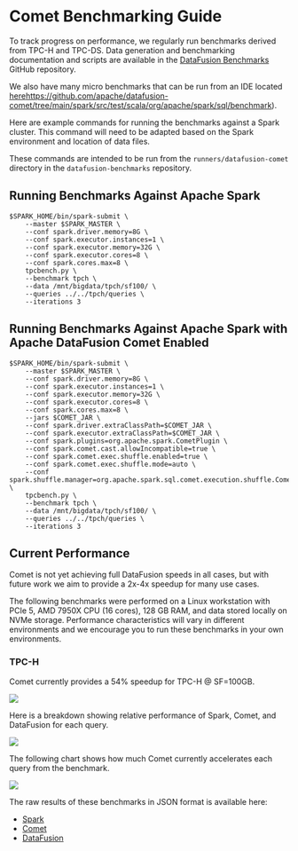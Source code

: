 <!--
Licensed to the Apache Software Foundation (ASF) under one
or more contributor license agreements.  See the NOTICE file
distributed with this work for additional information
regarding copyright ownership.  The ASF licenses this file
to you under the Apache License, Version 2.0 (the
"License"); you may not use this file except in compliance
with the License.  You may obtain a copy of the License at

  http://www.apache.org/licenses/LICENSE-2.0

Unless required by applicable law or agreed to in writing,
software distributed under the License is distributed on an
"AS IS" BASIS, WITHOUT WARRANTIES OR CONDITIONS OF ANY
KIND, either express or implied.  See the License for the
specific language governing permissions and limitations
under the License.
-->

# Comet Benchmarking Guide

To track progress on performance, we regularly run benchmarks derived from TPC-H and TPC-DS. Data generation and 
benchmarking documentation and scripts are available in the [DataFusion Benchmarks](https://github.com/apache/datafusion-benchmarks) GitHub repository.

We also have many micro benchmarks that can be run from an IDE located [here]()https://github.com/apache/datafusion-comet/tree/main/spark/src/test/scala/org/apache/spark/sql/benchmark). 

Here are example commands for running the benchmarks against a Spark cluster. This command will need to be 
adapted based on the Spark environment and location of data files.

These commands are intended to be run from the `runners/datafusion-comet` directory in the `datafusion-benchmarks` 
repository.

## Running Benchmarks Against Apache Spark

```shell
$SPARK_HOME/bin/spark-submit \
    --master $SPARK_MASTER \
    --conf spark.driver.memory=8G \
    --conf spark.executor.instances=1 \
    --conf spark.executor.memory=32G \
    --conf spark.executor.cores=8 \
    --conf spark.cores.max=8 \
    tpcbench.py \
    --benchmark tpch \
    --data /mnt/bigdata/tpch/sf100/ \
    --queries ../../tpch/queries \
    --iterations 3
```

## Running Benchmarks Against Apache Spark with Apache DataFusion Comet Enabled

```shell
$SPARK_HOME/bin/spark-submit \
    --master $SPARK_MASTER \
    --conf spark.driver.memory=8G \
    --conf spark.executor.instances=1 \
    --conf spark.executor.memory=32G \
    --conf spark.executor.cores=8 \
    --conf spark.cores.max=8 \
    --jars $COMET_JAR \
    --conf spark.driver.extraClassPath=$COMET_JAR \
    --conf spark.executor.extraClassPath=$COMET_JAR \
    --conf spark.plugins=org.apache.spark.CometPlugin \
    --conf spark.comet.cast.allowIncompatible=true \
    --conf spark.comet.exec.shuffle.enabled=true \
    --conf spark.comet.exec.shuffle.mode=auto \
    --conf spark.shuffle.manager=org.apache.spark.sql.comet.execution.shuffle.CometShuffleManager \
    tpcbench.py \
    --benchmark tpch \
    --data /mnt/bigdata/tpch/sf100/ \
    --queries ../../tpch/queries \
    --iterations 3
```

## Current Performance

Comet is not yet achieving full DataFusion speeds in all cases, but with future work we aim to provide a 2x-4x speedup
for many use cases.

The following benchmarks were performed on a Linux workstation with PCIe 5, AMD 7950X CPU (16 cores), 128 GB RAM, and 
data stored locally on NVMe storage. Performance characteristics will vary in different environments and we encourage 
you to run these benchmarks in your own environments.

### TPC-H

Comet currently provides a 54% speedup for TPC-H @ SF=100GB.

![](../../_static/images/benchmark-results/2024-07-19/tpch_allqueries.png)

Here is a breakdown showing relative performance of Spark, Comet, and DataFusion for each query.

![](../../_static/images/benchmark-results/2024-07-19/tpch_queries_compare.png)

The following chart shows how much Comet currently accelerates each query from the benchmark. 

![](../../_static/images/benchmark-results/2024-07-19/tpch_queries_speedup.png)

The raw results of these benchmarks in JSON format is available here:

- [Spark](./benchmark-results/2024-07-19/spark-tpch.json)
- [Comet](./benchmark-results/2024-07-19/comet-tpch.json)
- [DataFusion](./benchmark-results/2024-07-19/datafusion-tpch.json)
